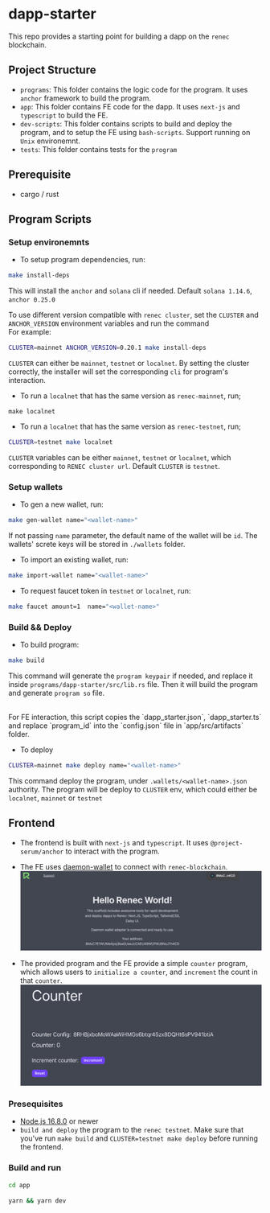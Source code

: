 # dapp-starter

This repo provides a starting point for building a dapp on the `renec` blockchain.

## Project Structure

- `programs`: This folder contains the logic code for the program. It uses `anchor` framework to build the program.
- `app`: This folder contains FE code for the dapp. It uses `next-js` and `typescript` to build the FE.
- `dev-scripts`: This folder contains scripts to build and deploy the program, and to setup the FE using `bash-scripts`. Support running on `Unix` environemnt.
- `tests`: This folder contains tests for the `program`

## Prerequisite

- cargo / rust

## Program Scripts

### Setup environemnts

- To setup program dependencies, run:

```bash
make install-deps
```

This will install the `anchor` and `solana` cli if needed. Default `solana 1.14.6`, `anchor 0.25.0`

To use different version compatible with `renec cluster`, set the `CLUSTER` and `ANCHOR_VERSION` environment variables and run the command
</br>
For example:

```bash
CLUSTER=mainnet ANCHOR_VERSION=0.20.1 make install-deps
```

`CLUSTER` can either be `mainnet`, `testnet` or `localnet`. By setting the cluster correctly, the installer will set the corresponding `cli` for program's interaction.

- To run a `localnet` that has the same version as `renec-mainnet`, run;

```
make localnet
```

- To run a `localnet` that has the same version as `renec-testnet`, run;

```bash
CLUSTER=testnet make localnet
```

`CLUSTER` variables can be either `mainnet`, `testnet` or `localnet`, which corresponding to `RENEC cluster url`. Default `CLUSTER` is `testnet`.

### Setup wallets

- To gen a new wallet, run:

```bash
make gen-wallet name="<wallet-name>"
```

If not passing `name` parameter, the default name of the wallet will be `id`. The wallets' screte keys will be stored in `./wallets` folder.

- To import an existing wallet, run:

```bash
make import-wallet name="<wallet-name>"
```

- To request faucet token in `testnet` or `localnet`, run:

```bash
make faucet amount=1  name="<wallet-name>"
```

### Build && Deploy

- To build program:

```bash
make build
```

This command will generate the `program keypair` if needed, and replace it inside `programs/dapp-starter/src/lib.rs` file.
Then it will build the program and generate `program so` file.

</br>
For FE interaction, this script copies the `dapp_starter.json`, `dapp_starter.ts` and replace `program_id` into the `config.json` file in `app/src/artifacts` folder.

- To deploy

```bash
CLUSTER=mainnet make deploy name="<wallet-name>"
```

This command deploy the program, under `.wallets/<wallet-name>.json` authority. The program will be deploy to `CLUSTER` env, which could either be `localnet`, `mainnet` or `testnet`

## Frontend

- The frontend is built with `next-js` and `typescript`. It uses `@project-serum/anchor` to interact with the program.
  </br>

- The FE uses [daemon-wallet](https://renec.foundation/en/support/how-to-create-a-new-demon-wallet) to connect with `renec-blockchain`.
  ![daemonWallet](public/connect_wallet.png)

- The provided program and the FE provide a simple `counter` program, which allows users to `initialize a counter`, and `increment` the count in that `counter`.
  ![counter](public/counter.png)

### Presequisites

- [Node.js 16.8.0](https://nodejs.org/en) or newer
- `build and deploy` the program to the `renec testnet`. Make sure that you've run `make build` and `CLUSTER=testnet make deploy` before running the frontend.

### Build and run

```bash
cd app
```

```bash
yarn && yarn dev
```
